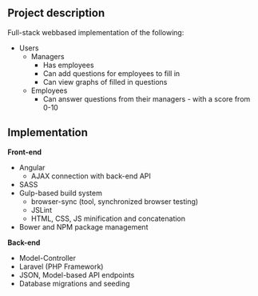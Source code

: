 Project description
-------------------
Full-stack webbased implementation of the following:

 - Users
	 - Managers
		 - Has employees
		 - Can add questions for employees to fill in
		 - Can view graphs of filled in questions
	 - Employees
		 - Can answer questions from their managers - with a score from 0-10

Implementation
--------------
**Front-end**

 - Angular
	 - AJAX connection with back-end API
 - SASS
 - Gulp-based build system
	 - browser-sync (tool, synchronized browser testing)
	 - JSLint
	 - HTML, CSS, JS minification and concatenation
 - Bower and NPM package management

**Back-end**
- Model-Controller
- Laravel (PHP Framework)
- JSON, Model-based API endpoints
- Database migrations and seeding